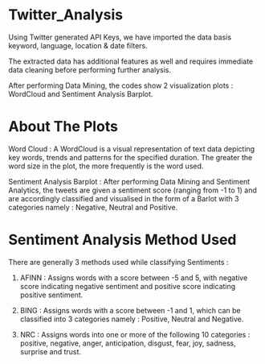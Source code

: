 # Twitter_Analysis

Using Twitter generated API Keys, we have imported the data basis keyword, language, location & date filters.

The extracted data has additional features as well and requires immediate data cleaning before performing further analysis.

After performing Data Mining, the codes show 2 visualization plots : WordCloud and Sentiment Analysis Barplot.

# About The Plots

Word Cloud : A WordCloud is a visual representation of text data depicting key words, trends and patterns for the specified duration. The greater the word size in the plot, the more frequently is the word used.

Sentiment Analysis Barplot : After performing Data Mining and Sentiment Analytics, the tweets are given a sentiment score (ranging from -1 to 1) and are accordingly classified and visualised in the form of a Barlot with 3 categories namely : Negative, Neutral and Positive.

# Sentiment Analysis Method Used 

There are generally 3 methods used while classifying Sentiments :

1. AFINN : Assigns words with a score between -5 and 5, with negative score indicating negative sentiment and positive score indicating positive sentiment.

2. BING : Assigns words with a score between -1 and 1, which can be classified into 3 categories namely : Positive, Neutral and Negative.

3. NRC : Assigns words into one or more of the following 10 categories : positive, negative, anger, anticipation, disgust, fear, joy, sadness, surprise and trust.
